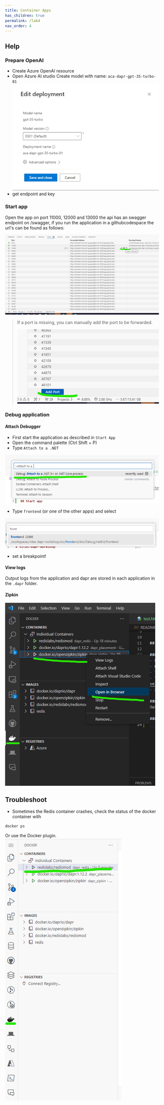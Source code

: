```yaml
---
title: Container Apps
has_children: true
permalink: /lab4
nav_order: 4
---
```


## Help

### Prepare OpenAI
- Create Azure OpenAI resource
- Open Azure AI studio
Create model with name: `aca-dapr-gpt-35-turbo-01`
![openaimodel](images/openaimodel.png)
- get endpoint and key

### Start app

Open the app on port 11000, 12000 and 13000 the api has an swagger endpoint on /swagger, if you run the application in a githubcodespace the url's can be found as follows:

![Alt text](images/port.png)

> If a port is missing, you can manually add the port to be forwarded.
>
> ![Alt text](images/forewardport.png)

### Debug application

#### Attach Debugger
- First start the application as described in `Start App`
- Open the command palette (Ctrl Shift + P)
- Type `Attach to a .NET`

![Attach to a .NET...](images/attach.png)
- Type `frontend` (or one of the other apps) and select

![select frontend](images/selectprocess.png)
- set a breakpoint!

#### View logs
Output logs from the application and dapr are stored in each application in the `.dapr` folder.

#### Zipkin
![Zipkin](images/zipkin.png)

## Troubleshoot
- Sometimes the Redis container crashes, check the status of the docker container with
```bash
docker ps
```
Or use the Docker plugin.
![container](images/container.png)